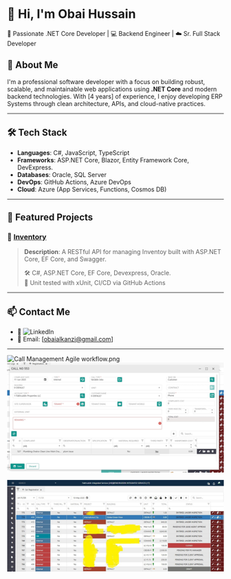 # 👋 Hi, I'm Obai Hussain
🎯 Passionate .NET Core Developer | 💻 Backend Engineer | ☁️ Sr. Full Stack Developer 


## 💼 About Me

I'm a professional software developer with a focus on building robust, scalable, and maintainable web applications using **.NET Core** and modern backend technologies. With [4 years] of experience, I enjoy developing ERP Systems through clean architecture, APIs, and cloud-native practices.

---

## 🛠️ Tech Stack

- **Languages**: C#, JavaScript, TypeScript
- **Frameworks**: ASP.NET Core, Blazor, Entity Framework Core, DevExpress.
- **Databases**:  Oracle, SQL Server
- **DevOps**: GitHub Actions, Azure DevOps
- **Cloud**: Azure (App Services, Functions, Cosmos DB)
  
---

## 📂 Featured Projects

### 🔹 [Inventory](https://github.com/your-username/project-name)
> **Description**: A RESTful API for managing Inventoy built with ASP.NET Core, EF Core, and Swagger.
>  
> 🛠️ C#, ASP.NET Core, EF Core, Devexpress, Oracle.  
> 🧪 Unit tested with xUnit, CI/CD via GitHub Actions  

---


## 📫 Contact Me

- 💼 ![LinkedIn]([https://linkedin.com/in/your-profile](https://www.linkedin.com/in/obai-hussain-910188215/))
- 📨 Email: [obaialkanzi@gmail.com]
  
---
![Call Management Agile workflow.png](https://github.com/ObaiAlkanzi/Call-Inventory-Agile/blob/3cb92516dc184800ee414c5bc2f2953c060d8d0b/Call%20Management%20Agile%20workflow.png)
![call-form.jpg](https://github.com/ObaiAlkanzi/Call-Inventory-Agile/blob/e87e0ce4058f8d032583c16052dbe176264af9ff/call-form.jpg)

![call-form.jpg](https://github.com/ObaiAlkanzi/Call-Inventory-Agile/blob/f0e085bcda4ec89fb8b381e737d64c92b22988ed/registration.jpg)

